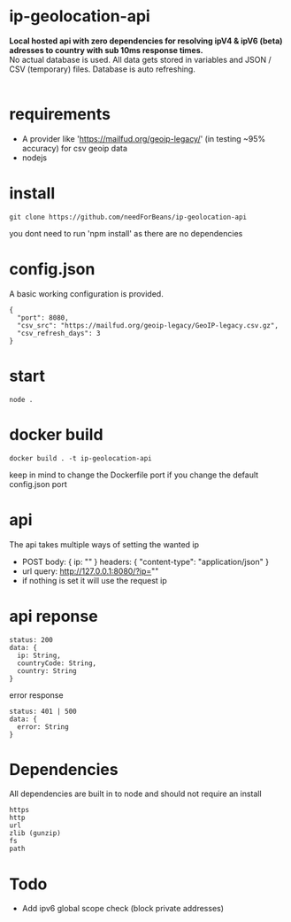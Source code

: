 # ip-geolocation-api
<b>Local hosted api with zero dependencies for resolving ipV4 & ipV6 (beta) adresses to country with sub 10ms response times.</b>
<br />
No actual database is used. All data gets stored in variables and JSON / CSV (temporary) files. Database is auto refreshing.
<br /><br />

# requirements
* A provider like 'https://mailfud.org/geoip-legacy/' (in testing ~95% accuracy) for csv geoip data
* nodejs

# install
```
git clone https://github.com/needForBeans/ip-geolocation-api
```
you dont need to run 'npm install' as there are no dependencies

# config.json
A basic working configuration is provided.
```
{
  "port": 8080,
  "csv_src": "https://mailfud.org/geoip-legacy/GeoIP-legacy.csv.gz",
  "csv_refresh_days": 3
}
```

# start
```
node .
```

# docker build
```
docker build . -t ip-geolocation-api
```
keep in mind to change the Dockerfile port if you change the default config.json port

# api
The api takes multiple ways of setting the wanted ip
* POST body: { ip: "" } headers: { "content-type": "application/json" }
* url query: http://127.0.0.1:8080/?ip=""
* if nothing is set it will use the request ip

# api reponse
```
status: 200
data: {
  ip: String,
  countryCode: String,
  country: String
}
```
error response
```
status: 401 | 500
data: {
  error: String
}
```

# Dependencies
All dependencies are built in to node and should not require an install
```
https
http
url
zlib (gunzip)
fs
path
```

# Todo
* Add ipv6 global scope check (block private addresses)

